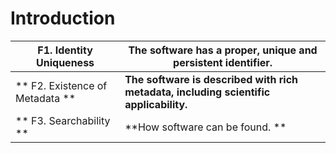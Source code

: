 # Introduction


| **F1.  Identity Uniqueness** | The software has a proper, unique and persistent identifier. |
|---------------------------|------------------------------------------|
| ** F2. Existence of Metadata ** | **The software is described with rich metadata, including scientific applicability.** |
| ** F3. Searchability ** | **How software can be found. **|


